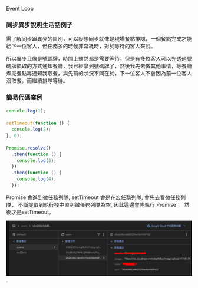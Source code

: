 Event Loop 

### 同步異步說明生活話例子
需了解同步跟異步的區別，可以設想同步就像是現場餐點排隊，一個餐點完成才能給下一位客人，但任務多的時候非常耗時，對於等待的客人來說。

所以異步且像是號碼牌，時間上雖然都是需要等待，但是有多位客人可以先透過號碼牌領取的方式通知餐廳，我已經拿到號碼牌了，然後我先去做其他事情，等餐廳煮完餐點再通知我取餐，與先前的狀況不同在於，下一位客人不會因為前一位客人沒取餐，而繼續排隊等待。


### 簡易代碼案例
```js
console.log(1);

setTimeout(function () {
  console.log(2);
}, 0);

Promise.resolve()
  .then(function () {
    console.log(3);
  })
  .then(function () {
    console.log(4);
  });
```
Promise 會進到微任務列隊,
setTimeout 會是在宏任務列隊,
會先去看微任務列隊，
不斷提取到執行棧中直到微任務列隊為空,
因此這邊會先執行 Promise ，
然後才是setTimeout。

![event loop示意圖](https://github.com/Vic428-human/expense-tracker-app/blob/4ca4fced063cf7bb796e490f67724a596b5a43a6/assets/ReadmeImage/usersFirebase.jpg).
